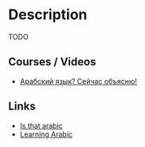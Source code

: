 # Description

TODO

## Courses / Videos

- [Арабский язык? Сейчас объясню!](https://youtu.be/55XffVuA-o8)

## Links

- [Is that arabic](https://isthatarabic.com/)
- [Learning Arabic](https://learning.aljazeera.net/en)
